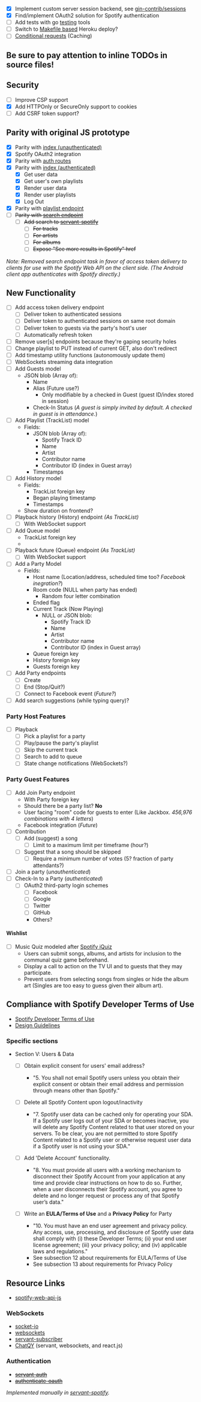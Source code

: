 - [x] Implement custom server session backend, see [gin-contrib/sessions](https://github.com/gin-contrib/sessions)
- [x] Find/implement OAuth2 solution for Spotify authentication
- [ ] Add tests with go [testing](https://golang.org/pkg/testing/) tools
- [ ] Switch to [Makefile based](https://github.com/chances/heroku-buildpack-go/tree/add-make-tool) Heroku deploy?
- [ ] [Conditional requests](https://developer.spotify.com/web-api/user-guide/#conditional-requests) (Caching)

## Be sure to pay attention to inline TODOs in source files!

## Security

- [ ] Improve CSP support
- [x] Add HTTPOnly or SecureOnly support to cookies
- [ ] Add CSRF token support?

## Parity with original JS prototype

- [x] Parity with [index (unauthenticated)](https://github.com/chances/chances-party/blob/94ce862cb8fc9ef94b3b8c73c404479c3d86e659/routes/index.js#L8)
- [x] Spotify OAuth2 integration
- [x] Parity with [auth routes](https://github.com/chances/chances-party/blob/94ce862cb8fc9ef94b3b8c73c404479c3d86e659/routes/auth.js)
- [x] Parity with [index (authenticated)](https://github.com/chances/chances-party/blob/94ce862cb8fc9ef94b3b8c73c404479c3d86e659/routes/index.js#L14)
  - [x] Get user data
  - [x] Get user's own playlists
  - [x] Render user data
  - [x] Render user playlists
  - [x] Log Out
- [x] Parity with [playlist endpoint](https://github.com/chances/chances-party/blob/94ce862cb8fc9ef94b3b8c73c404479c3d86e659/routes/index.js#L38)
- [ ] ~~Parity with [search endpoint](https://github.com/chances/chances-party/blob/94ce862cb8fc9ef94b3b8c73c404479c3d86e659/routes/index.js#L71)~~
  - [ ] ~~Add search to [servant-spotify](https://github.com/chances/servant-spotify#readme)~~
    - [ ] ~~For tracks~~
    - [ ] ~~For artists~~
    - [ ] ~~For albums~~
    - [ ] ~~Expose "See more results in Spotify" href~~

_Note: Removed search endpoint task in favor of access token delivery to clients for use with the Spotify Web API on the client side. (The Android client app authenticates with Spotify directly.)_

## New Functionality

- [ ] Add access token delivery endpoint
  - [ ] Deliver token to authenticated sessions
  - [ ] Deliver token to authenticated sessions on same root domain
  - [ ] Deliver token to guests via the party's host's user
  - [ ] Automatically refresh token
- [ ] Remove user[s] endpoints because they're gaping security holes
- [ ] Change playlist to PUT instead of current GET, also don't redirect
- [ ] Add timestamp utility functions (autonomously update them)
- [ ] WebSockets streaming data integration
- [ ] Add Guests model
  - JSON blob (Array of):
    - Name
    - Alias (Future use?)
      - Only modifiable by a checked in Guest (guest ID/index stored in session)
    - Check-In Status (_A guest is simply invited by default. A checked in guest is in attendance._)
- [ ] Add Playlist (TrackList) model
  - Fields:
    - JSON blob (Array of):
      - Spotify Track ID
      - Name
      - Artist
      - Contributor name
      - Contributor ID (index in Guest array)
    - Timestamps
- [ ] Add History model
  - Fields:
    - TrackList foreign key
    - Began playing timestamp
    - Timestamps
  - Show duration on frontend?
- [ ] Playback history (History) endpoint _(As TrackList)_
  - [ ] With WebSocket support
- [ ] Add Queue model
  - TrackList foreign key
  -
- [ ] Playback future (Queue) endpoint _(As TrackList)_
  - [ ] With WebSocket support
- [ ] Add a Party Model
  - Fields:
    - Host name (Location/address, scheduled time too? _Facebook inegration?_)
    - Room code (NULL when party has ended)
      - Random four letter combination
    - Ended flag
    - Current Track (Now Playing)
      - NULL or JSON blob:
        - Spotify Track ID
        - Name
        - Artist
        - Contributor name
        - Contributor ID (index in Guest array)
    - Queue foreign key
    - History foreign key
    - Guests foreign key
- [ ] Add Party endpoints
  - [ ] Create
  - [ ] End (Stop/Quit?)
  - [ ] Connect to Facebook event (_Future?_)
- [ ] Add search suggestions (while typing query)?

### Party Host Features

- [ ] Playback
  - [ ] Pick a playlist for a party
  - [ ] Play/pause the party's playlist
  - [ ] Skip the current track
  - [ ] Search to add to queue
  - [ ] State change notifications (WebSockets?)

### Party Guest Features

- [ ] Add Join Party endpoint
  - With Party foreign key
  - Should there be a party list? **No**
  - User facing "room" code for guests to enter (Like Jackbox. _456,976 combinations with 4 letters_)
  - Facebook integration (_Future_)
- [ ] Contribution
  - [ ] Add (suggest) a song
    - [ ] Limit to a maximum limit per timeframe (hour?)
  - [ ] Suggest that a song should be skipped
    - [ ] Require a minimum number of votes (5? fraction of party attendants?)
- [ ] Join a party (_unauthenticated_)
- [ ] Check-In to a Party (_authenticated_)
  - [ ] OAuth2 third-party login schemes
    - [ ] Facebook
    - [ ] Google
    - [ ] Twitter
    - [ ] GitHub
    - Others?

#### Wishlist

- [ ] Music Quiz modeled after [Spotify iQuiz](https://github.com/JMPerez/spotify-iquiz#spotify-iquiz)
  - Users can submit songs, albums, and artists for inclusion to the communal quiz game beforehand.
  - Display a call to action on the TV UI and to guests that they may participate.
  - Prevent users from selecting songs from singles or hide the album art (Singles are too easy to guess given their album art).

## Compliance with Spotify Developer Terms of Use

- [Spotify Developer Terms of Use](https://developer.spotify.com/developer-terms-of-use/)
- [Design Guidelines](https://developer.spotify.com/design/)

### Specific sections

- Section V: Users & Data
  - [ ] Obtain explicit consent for users' email address?
    - "5. You shall not email Spotify users unless you obtain their explicit consent or obtain their email address and permission through means other than Spotify."

  - [ ] Delete all Spotify Content upon logout/inactivity
    - "7. Spotify user data can be cached only for operating your SDA. If a Spotify user logs out of your SDA or becomes inactive, you will delete any Spotify Content related to that user stored on your servers. To be clear, you are not permitted to store Spotify Content related to a Spotify user or otherwise request user data if a Spotify user is not using your SDA."

  - [ ] Add 'Delete Account' functionality.
    - "8. You must provide all users with a working mechanism to disconnect their Spotify Account from your application at any time and provide clear instructions on how to do so. Further, when a user disconnects their Spotify account, you agree to delete and no longer request or process any of that Spotify user’s data."

  - [ ] Write an **EULA/Terms of Use** and a **Privacy Policy** for Party
    - "10. You must have an end user agreement and privacy policy. Any access, use, processing, and disclosure of Spotify user data shall comply with (i) these Developer Terms; (ii) your end user license agreement; (iii) your privacy policy; and (iv) applicable laws and regulations."
    - See subsection 12 about requirements for EULA/Terms of Use
    - See subsection 13 about requirements for Privacy Policy

## Resource Links

- [spotify-web-api-js](https://github.com/JMPerez/spotify-web-api-js)

### WebSockets

- [socket-io](http://hackage.haskell.org/package/socket-io)
- [websockets](https://github.com/jaspervdj/websockets)
- [servant-subscriber](https://github.com/eskimor/servant-subscriber)
- [ChatQY](https://github.com/realli/chatqy) (servant, websockets, and react.js)

### Authentication

- ~~[servant-auth](https://github.com/plow-technologies/servant-auth)~~
- ~~[authenticate-oauth](https://www.stackage.org/package/authenticate-oauth)~~

_Implemented manually in [servant-spotify](https://github.com/chances/servant-spotify#readme)._
